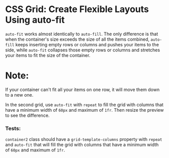 # CSS Grid: Create Flexible Layouts Using auto-fit

`auto-fit` works almost identically to `auto-fill`. The only difference is that when the container's size exceeds the size of all the items combined, `auto-fill` keeps inserting empty rows or columns and pushes your items to the side, while `auto-fit` collapses those empty rows or columns and stretches your items to fit the size of the container.

# Note:

If your container can't fit all your items on one row, it will move them down to a new one.

In the second grid, use `auto-fit` with `repeat` to fill the grid with columns that have a minimum width of `60px` and maximum of `1fr`. Then resize the preview to see the difference.

### Tests: 

`container2` class should have a `grid-template-columns` property with `repeat` and `auto-fit` that will fill the grid with columns that have a minimum width of `60px` and maximum of `1fr`.